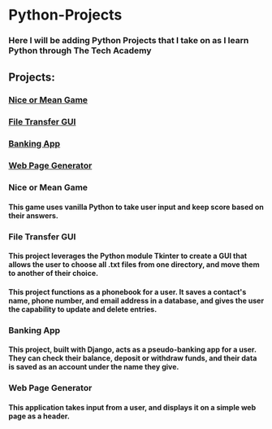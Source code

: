# Python-Projects

### Here I will be adding Python Projects that I take on as I learn Python through The Tech Academy


## Projects:

### [Nice or Mean Game](https://github.com/jmternes/Python-Projects/blob/main/nice_or_mean.py)
### [File Transfer GUI](https://github.com/jmternes/Python-Projects/blob/main/filetransfer.py)
### [Banking App](https://github.com/jmternes/Django_Checkbook_Project)
### [Web Page Generator](https://github.com/jmternes/Python-Projects/blob/main/web_page_generator.py)



### Nice or Mean Game


#### This game uses vanilla Python to take user input and keep score based on their answers.


### File Transfer GUI
#### This project leverages the Python module Tkinter to create a GUI that allows the user to choose all .txt files from one directory, and move them to another of their choice.


#### This project functions as a phonebook for a user. It saves a contact's name, phone number, and email address in a database, and gives the user the capability to update and delete entries.


### Banking App
#### This project, built with Django, acts as a pseudo-banking app for a user. They can check their balance, deposit or withdraw funds, and their data is saved as an account under the name they give.


### Web Page Generator
#### This application takes input from a user, and displays it on a simple web page as a header.
